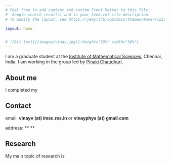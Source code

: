 ```yaml
---
# Feel free to add content and custom Front Matter to this file.
#  Google search results) and in your feed.xml site description.
# To modify the layout, see https://jekyllrb.com/docs/themes/#overriding-theme-defaults

layout: home


# ![Alt text](/images/vinay.jpg){:height="50%" width="50%"}
---
```

I am a graduate student at the [Institute of Mathematical Sciences](https://www.imsc.res.in), Chennai, India. I am working in the group led by [Pinaki Chaudhuri](https://www.imsc.res.in/pinaki_chaudhuri).

## About me
I completed my 

## Contact
email: **vinayv (at) imsc.res.in** or **vinayphys (at) gmail.com**

address: ** **

## Research
My main topic of research is 



